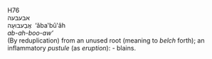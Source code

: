 <body>
  <p>H76<br>  אבעבּעה  <br> אֲבַעבּוּעָה  ‎  ‘ăba‛bû‛âh  <br><i>ab-ah-boo-aw‘ </i><br>(By reduplication) from an unused root (meaning to <i>belch</i> forth); an inflammatory <i>pustule</i> (as <i>eruption</i>): - blains.<br></p>
 </body>